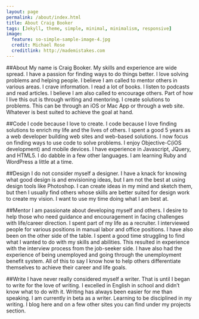 ```yaml
---
layout: page
permalink: /about/index.html
title: About Craig Booker
tags: [Jekyll, theme, simple, minimal, minimalism, responsive]
image:
  feature: so-simple-sample-image-4.jpg
  credit: Michael Rose
  creditlink: http://mademistakes.com
---
```


##About
My name is Craig Booker. My skills and experience are wide spread. I have a passion for finding ways to do things better. I love solving problems and helping people. I believe I am called to mentor others in various areas. I crave information. I read a lot of books. I listen to podcasts and read articles. I believe I am also called to encourage others. Part of how I live this out is through writing and mentoring. I create solutions to problems. This can be through an iOS or Mac App or through a web site. Whatever is best suited to achieve the goal at hand.

##Code
I code because I love to create. I code because I love finding solutions to enrich my life and the lives of others. I spent a good 5 years as a web developer building web sites and web-based solutions. I now focus on finding ways to use code to solve problems. I enjoy Objective-C(iOS development) and mobile devices. I have experience in Javascript, JQuery, and HTML5. I do dabble in a few other languages. I am learning Ruby and WordPress a little at a time.


##Design
I do not consider myself a designer. I have a knack for knowing what good design is and envisioning ideas, but I am not the best at using design tools like Photoshop. I can create ideas in my mind and sketch them, but then I usually find others whose skills are better suited for design work to create my vision. I want to use my time doing what I am best at.


##Mentor
I am passionate about developing myself and others. I desire to help those who need guidance and encouragement in facing challenges with life/career direction. I spent part of my life as a recruiter. I interviewed people for various positions in manual labor and office positions. I have also been on the other side of the table. I spent a good time struggling to find what I wanted to do with my skills and abilities. This resulted in experience with the interview process from the job-seeker side. I have also had the experience of being unemployed and going through the unemployment benefit system. All of this to say I know how to help others differentiate themselves to achieve their career and life goals.


##Write
I have never really considered myself a writer. That is until I began to write for the love of writing. I excelled in English in school and didn’t know what to do with it. Writing has always been easier for me than speaking. I am currently in beta as a writer. Learning to be disciplined in my writing. I blog here and on a few other sites you can find under my projects section.